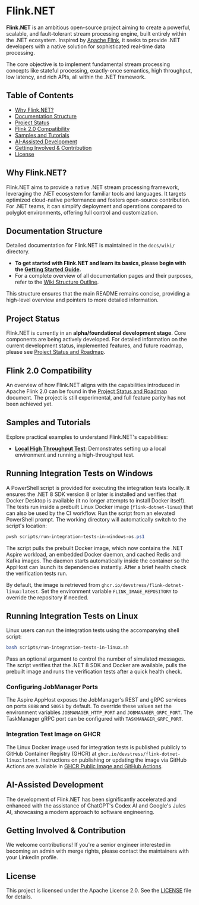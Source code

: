 # Flink.NET

**Flink.NET** is an ambitious open-source project aiming to create a powerful, scalable, and fault-tolerant stream processing engine, built entirely within the .NET ecosystem. Inspired by [Apache Flink](https://flink.apache.org/), it seeks to provide .NET developers with a native solution for sophisticated real-time data processing.

The core objective is to implement fundamental stream processing concepts like stateful processing, exactly-once semantics, high throughput, low latency, and rich APIs, all within the .NET framework.

## Table of Contents
- [Why Flink.NET?](#why-flinknet)
- [Documentation Structure](#documentation-structure)
- [Project Status](#project-status)
- [Flink 2.0 Compatibility](#flink-20-compatibility)
- [Samples and Tutorials](#samples-and-tutorials)
- [AI-Assisted Development](#ai-assisted-development)
- [Getting Involved & Contribution](#getting-involved--contribution)
- [License](#license)

## Why Flink.NET?

Flink.NET aims to provide a native .NET stream processing framework, leveraging the .NET ecosystem for familiar tools and languages. It targets optimized cloud-native performance and fosters open-source contribution. For .NET teams, it can simplify deployment and operations compared to polyglot environments, offering full control and customization.

## Documentation Structure

Detailed documentation for Flink.NET is maintained in the `docs/wiki/` directory.

*   **To get started with Flink.NET and learn its basics, please begin with the [Getting Started Guide](./docs/wiki/Getting-Started.md).**
*   For a complete overview of all documentation pages and their purposes, refer to the [Wiki Structure Outline](./docs/wiki/Wiki-Structure-Outline.md).

This structure ensures that the main README remains concise, providing a high-level overview and pointers to more detailed information.

## Project Status

Flink.NET is currently in an **alpha/foundational development stage**. Core components are being actively developed.
For detailed information on the current development status, implemented features, and future roadmap, please see [Project Status and Roadmap](./docs/wiki/Project-Status-And-Roadmap.md).

## Flink 2.0 Compatibility

An overview of how Flink.NET aligns with the capabilities introduced in Apache Flink 2.0 can be found in the [Project Status and Roadmap](./docs/wiki/Project-Status-And-Roadmap.md#flink-20-compatibility) document. The project is still experimental, and full feature parity has not been achieved yet.

## Samples and Tutorials

Explore practical examples to understand Flink.NET's capabilities:

*   **[Local High Throughput Test](./docs/wiki/Sample-Local-High-Throughput-Test.md)**: Demonstrates setting up a local environment and running a high-throughput test.

## Running Integration Tests on Windows

A PowerShell script is provided for executing the integration tests locally. It ensures the .NET 8 SDK version 8 or later is installed and verifies that Docker Desktop is available (it no longer attempts to install Docker itself). The tests run inside a prebuilt Linux Docker image (`flink-dotnet-linux`) that can also be used by the CI workflow. Run the script from an elevated PowerShell prompt. The working directory will automatically switch to the script's location:

```powershell
pwsh scripts/run-integration-tests-in-windows-os.ps1
```

The script pulls the prebuilt Docker image, which now contains the .NET Aspire workload, an embedded Docker daemon, and cached Redis and Kafka images. The daemon starts automatically inside the container so the AppHost can launch its dependencies instantly. After a brief health check the verification tests run.

By default, the image is retrieved from `ghcr.io/devstress/flink-dotnet-linux:latest`. Set the environment variable `FLINK_IMAGE_REPOSITORY` to override the repository if needed.

## Running Integration Tests on Linux

Linux users can run the integration tests using the accompanying shell script:

```bash
bash scripts/run-integration-tests-in-linux.sh
```

Pass an optional argument to control the number of simulated messages. The script verifies that the .NET 8 SDK and Docker are available, pulls the prebuilt image and runs the verification tests after a quick health check.

### Configuring JobManager Ports

The Aspire AppHost exposes the JobManager's REST and gRPC services on ports `8088` and `50051` by default. To override these values set the environment variables `JOBMANAGER_HTTP_PORT` and `JOBMANAGER_GRPC_PORT`. The TaskManager gRPC port can be configured with `TASKMANAGER_GRPC_PORT`.

### Integration Test Image on GHCR

The Linux Docker image used for integration tests is published publicly to GitHub Container Registry (GHCR) at `ghcr.io/devstress/flink-dotnet-linux:latest`. Instructions on publishing or updating the image via GitHub Actions are available in [GHCR Public Image and GitHub Actions](./docs/wiki/GHCR-Tokens.md).

## AI-Assisted Development
The development of Flink.NET has been significantly accelerated and enhanced with the assistance of ChatGPT's Codex AI and Google's Jules AI, showcasing a modern approach to software engineering.

## Getting Involved & Contribution

We welcome contributions! If you're a senior engineer interested in becoming an admin with merge rights, please contact the maintainers with your LinkedIn profile.

## License

This project is licensed under the Apache License 2.0. See the [LICENSE](LICENSE) file for details.
